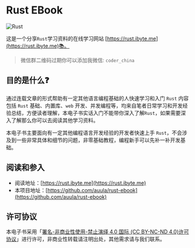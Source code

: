 # Rust EBook

![Rust](https://www.rust-lang.org/static/images/ferris.gif)

这是一个分享`Rust`学习资料的在线学习网站  [https://rust.ibyte.me](https://rust.ibyte.me)📚。

> 微信群二维码过期你可以添加我微信: `coder_china`

## 目的是什么❓

通过连载文章的形式帮助有一定其他语言编程基础的人快速学习和入门 `Rust` 内容包括 `Rust` 基础、内置库、`web` 开发、并发编程等，均来自笔者日常学习和开发经验总结，方便读者理解，本电子书实话入门不能带你深入了解`Rust`，如果需要深入了解那么你可以去阅读其他学习资料。

本电子书主要面向有一定其他编程语言开发经验的开发者快速上手 `Rust`，不会涉及到一些非常具体和细节的问题，非零基础教程，编程新手可以先补一补开发基础。 
## 阅读和参入
 
- 阅读地址：[https://rust.ibyte.me](https://rust.ibyte.me)
- 本项目地址：[https://github.com/auula/rust-ebook](https://github.com/auula/rust-ebook)

## 许可协议

本电子书采用「[署名-非商业性使用-禁止演绎 4.0 国际 (CC BY-NC-ND 4.0)许可协议](https://creativecommons.org/licenses/by-nc-nd/4.0/deed.zh-Hans)」进行许可，非商业性转载请注明出处，其他需求请与我们联系。
